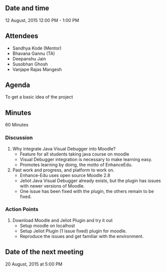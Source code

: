 ## Date and time
12 August, 2015
12:00 PM - 1:00 PM

## Attendees
- Sandhya Kode (Mentor)
- Bhavana Gannu (TA)
- Deepanshu Jain
- Susobhan Ghosh
- Vanjape Rajas Mangesh

## Agenda
To get a basic idea of the project

## Minutes
60 Minutes

### Discussion
1. Why integrate Java Visual Debugger into Moodle?
	* Feature for all students taking java course on moodle
	* Visual Debugger integration is necessary to make learning easy.
	* Promotes learning by doing, the motto of EnhanceEdu.
2. Past work and progress, and platform to work on.
	* Enhance-Edu uses open source Moodle 2.8
	* Jeliot Java Visual Debugger already exists, but the plugin has issues with newer versions of Moodle.
	* One issue has been fixed with the plugin, the others remain to be fixed.

### Action Points
1. Download Moodle and Jeliot Plugin and try it out
	* Setup moodle on localhost
	* Setup Jeliot Plugin (1 issue fixed) plugin for moodle.
	* Reproduce the issues and get familiar with the environment.

## Date of the next meeting
20 August, 2015 at 5:00 PM